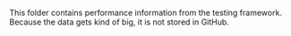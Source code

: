 This folder contains performance information from the testing framework. Because the data gets kind of big, it is not stored in GitHub.
